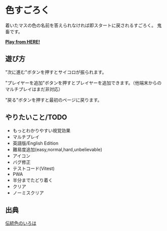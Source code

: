 # 色すごろく
着いたマスの色の名前を答えられなければ即スタートに戻されるすごろく。
鬼畜です。

**[Play from HERE!](https://6666dustry.github.io/color-dice/jp)**

## 遊び方
"次に進む"ボタンを押すとサイコロが振られます。

"プレイヤーを追加"ボタンを押すとプレイヤーを追加できます。（他端末からのマルチプレイはまだ非対応）

"戻る"ボタンを押すと最初のページに戻ります。

## やりたいこと/TODO
- もっとわかりやすい視覚効果
- マルチプレイ
- 英語版/English Edition
- 難易度追加(easy,normal,hard,unbelievable)
- アイコン
- バグ修正
- テストコード(Vitest)
- PWA
- 半分までたどり着く
- クリア
- ノーミスクリア

## 出典
[伝統色のいろは](https://irocore.com/)